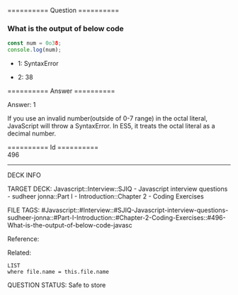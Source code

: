 ========== Question ==========  

### What is the output of below code

```javascript
const num = 0o38;
console.log(num);
```

- 1: SyntaxError

- 2: 38  

========== Answer ==========  

Answer: 1

If you use an invalid number(outside of 0-7 range) in the octal literal,
JavaScript will throw a SyntaxError. In ES5, it treats the octal literal as a
decimal number.

========== Id ==========  
496

---

DECK INFO

TARGET DECK: Javascript::Interview::SJIQ - Javascript interview questions - sudheer jonna::Part I - Introduction::Chapter 2 - Coding Exercises

FILE TAGS: #Javascript::#Interview::#SJIQ-Javascript-interview-questions-sudheer-jonna::#Part-I-Introduction::#Chapter-2-Coding-Exercises::#496-What-is-the-output-of-below-code-javasc

Reference:

Related:

```dataview
LIST
where file.name = this.file.name
```

QUESTION STATUS: Safe to store

